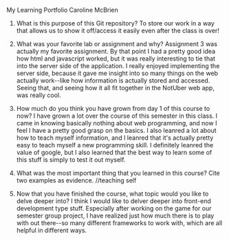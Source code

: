 My Learning Portfolio
Caroline McBrien

1) What is this purpose of this Git repository? 
To store our work in a way that allows us to show it off/access it easily even after the class is over!

2) What was your favorite lab or assignment and why?
Assignment 3 was actually my favorite assignment. By that point I had a pretty good idea how html and javascript worked, but it was really interesting to tie that into the server side of the application. I really enjoyed implementing the server side, because it gave me insight into so many things on the web actually work--like how information is actually stored and accessed. Seeing that, and seeing how it all fit together in the NotUber web app, was really cool.

3) How much do you think you have grown from day 1 of this course to now?
I have grown a lot over the course of this semester in this class. I came in knowing basically nothing about web programming, and now I feel I have a pretty good grasp on the basics. I also leanred a lot about how to teach myself information, and I leanred that it's actually pretty easy to teach myself a new programming skill. I definitely leanred the value of google, but I also learned that the best way to learn some of this stuff is simply to test it out myself.

4) What was the most important thing that you learned in this course? Cite two examples as evidence.
//teaching self


5) Now that you have finished the course, what topic would you like to delve deeper into?
I think I would like to delver deeper into front-end development type stuff. Especially after working on the game for our semester group project, I have realized just how much there is to play with out there--so many different frameworks to work with, which are all helpful in different ways.
